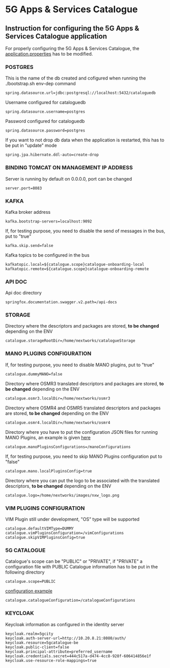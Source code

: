 
# 5G Apps & Services Catalogue

## Instruction for configuring the 5G Apps & Services Catalogue application

For properly configuring the 5G Apps & Services Catalogue, the [application.properties](https://github.com/nextworks-it/5g-catalogue/blob/master/5gcatalogue-app/src/main/resources/application.properties)
has to be modified.

### POSTGRES
This is the name of the db created and cofigured when running the ./bootstrap.sh env-dep command
```
spring.datasource.url=jdbc:postgresql://localhost:5432/cataloguedb
```
Username configured for cataloguedb
```	
spring.datasource.username=postgres
```
Password configured for cataloguedb
```
spring.datasource.password=postgres
```
If you want to not drop db data when the application is restarted, this has to be put in "update" mode
```
spring.jpa.hibernate.ddl-auto=create-drop
```

### BINDING TOMCAT ON MANAGEMENT IP ADDRESS
Server is running by default on 0.0.0.0, port can be changed
```
server.port=8083
```

### KAFKA
Kafka broker address
```
kafka.bootstrap-servers=localhost:9092
```
If, for testing purpose, you need to disable the send of messages in the bus, put to "true"
```
kafka.skip.send=false
```
Kafka topics to be configured in the bus
```
kafkatopic.local=${catalogue.scope}catalogue-onboarding-local
kafkatopic.remote=${catalogue.scope}catalogue-onboarding-remote
```

### API DOC
Api doc directory
```
springfox.documentation.swagger.v2.path=/api-docs
```

### STORAGE
Directory where the descriptors and packages are stored, **to be changed** depending on the ENV
```
catalogue.storageRootDir=/home/nextworks/catalogueStorage
```

### MANO PLUGINS CONFIGURATION
If, for testing purpose, you need to disable MANO plugins, put to "true"
```
catalogue.dummyMANO=false
```
Directory where OSMR3 translated descriptors and packages are stored, **to be changed** depending on the ENV
```
catalogue.osmr3.localDir=/home/nextworks/osmr3
```
Directory where OSMR4 and OSMR5 translated descriptors and packages are stored, **to be changed** depending on the ENV
```
catalogue.osmr4.localDir=/home/nextworks/osmr4
```
Directory where you have to put the configuration JSON files for running MANO Plugins, an example is given [here](https://github.com/nextworks-it/5g-catalogue/tree/master/5gcatalogue-app/src/main/resources/manoConfigurations)
```
catalogue.manoPluginsConfigurations=/manoConfigurations
```
If, for testing purpose, you need to skip MANO Plugins configuration put to "false"
``` 
catalogue.mano.localPluginsConfig=true
```
Directory where you can put the logo to be associated with the translated descriptors, **to be changed** depending on the ENV
```
catalogue.logo=/home/nextworks/images/nxw_logo.png
```

### VIM PLUGINS CONFIGURATION
VIM Plugin still under development, "OS" type will be supported
```
catalogue.defaultVIMType=DUMMY
catalogue.vimPluginsConfiguration=/vimConfigurations
catalogue.skipVIMPluginsConfig=true
```

### 5G CATALOGUE
Catalogue's scope can be "PUBLIC" or "PRIVATE", if "PRIVATE" a configuration file with PUBLIC Catalogue information has to be put in the following directory
```
catalogue.scope=PUBLIC
```
[configuration example](https://github.com/nextworks-it/5g-catalogue/tree/master/5gcatalogue-app/src/main/resources/catalogueConfigurations)
```
catalogue.catalogueConfiguration=/catalogueConfigurations
```

### KEYCLOAK
Keycloak information as configured in the identity server
```
keycloak.realm=5gcity
keycloak.auth-server-url=http://10.20.8.21:8080/auth/
keycloak.resource=5gcatalogue-be
keycloak.public-client=false
keycloak.principal-attribute=preferred_username
keycloak.credentials.secret=444c517a-d474-4cc8-928f-606414856e1f
keycloak.use-resource-role-mappings=true
```
